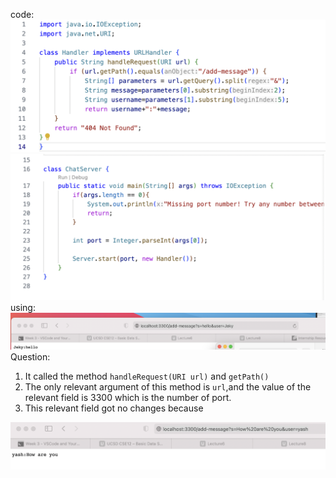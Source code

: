 code:
![Image](code1.png)
![Image](code2.png)
using:
![Image](using1.png)
Question:
1. It called the method `handleRequest(URI url)` and `getPath()`
2. The only relevant argument of this method is `url`,and the value of the relevant field is 3300 which is the number of port.
3. This relevant field got no changes because 

![Image](using2.png)
